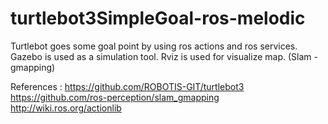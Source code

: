 # turtlebot3SimpleGoal-ros-melodic
Turtlebot goes some goal point by using ros actions and ros services.
Gazebo is used as a simulation tool.
Rviz is used for visualize map. (Slam - gmapping)

References : 
https://github.com/ROBOTIS-GIT/turtlebot3
https://github.com/ros-perception/slam_gmapping
http://wiki.ros.org/actionlib
